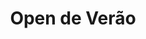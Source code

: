 ---
title: "Open de Verão"
year: 2023
lang: "Portuguese"
tab: "https://debatecompetitivo.herokuapp.com/open_verao_porto_2023/"
country: "Portugal"
city: "Porto"
ca: []
isMajor: False
layout: "tournament"
categories: ["tournaments"]
---